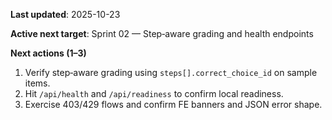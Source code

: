 **Last updated**: 2025-10-23

**Active next target**: Sprint 02 — Step‑aware grading and health endpoints

**Next actions (1–3)**
1) Verify step‑aware grading using `steps[].correct_choice_id` on sample items.
2) Hit `/api/health` and `/api/readiness` to confirm local readiness.
3) Exercise 403/429 flows and confirm FE banners and JSON error shape.


